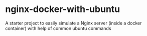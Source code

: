 # nginx-docker-with-ubuntu
A starter project to easily simulate a Nginx server (inside a docker container) with help of common ubuntu commands
